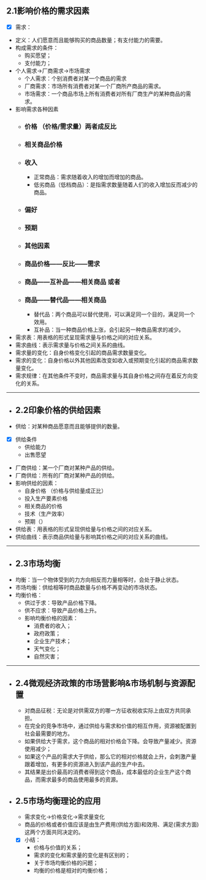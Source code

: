 ## 2.1影响价格的需求因素
- [x] 需求：
- 定义：人们愿意而且能够购买的商品数量；有支付能力的需要。
- 构成需求的条件：
  - 购买愿望；
  - 支付能力；
- 个人需求->厂商需求->市场需求
  - 个人需求：个别消费者对某一个商品的需求
  - 厂商需求：市场所有消费者对某一个厂商所产商品的需求。
  - 市场需求：一个商品市场上所有消费者对所有厂商生产的某种商品的需求。
- 影响需求各种因素
  - ### 价格  （价格/需求量）两者成反比
  - ### 相关商品价格
  - ### 收入
    - 正常商品：需求随着收入的增加而增加的商品。
    - 低劣商品（低档商品）：是指需求数量随着人们的收入增加反而减少的商品。
  - ### 偏好
  - ### 预期
  - ### 其他因素
    
  - ### 商品价格——反比——需求
  - ### 商品——互补品——相关商品 或者
  - ### 商品——替代品——相关商品
    - 替代品：两个商品可以替代使用，可以满足同一个目的，满足同一个效用。
    - 互补品：当一种商品价格上涨，会引起另一种商品需求的减少。
- 需求表：用表格的形式呈现需求量与价格之间的对应关系。
- 需求曲线：表示需求量与价格之间关系的曲线。
- 需求量的变化：自身价格变化引起的商品需求数量变化。
- 需求的变化：自身价格以外其他因素改变如收入或预期变化引起的商品需求数量变化。
- 需求规律：在其他条件不变时，商品需求量与其自身价格之间存在着反方向变化的关系。
---
- ## 2.2印象价格的供给因素
- 供给：对某种商品愿意而且能够提供的数量。
- [x] 供给条件
  - 供给能力
  - 出售愿望
- 厂商供给：某一个厂商对某种产品的供给。
- 厂商供给：所有的厂商对某种产品的供给。
- 影响供给的因素：
  - 自身价格 （价格与供给量成正比）
  - 投入生产要素价格
  - 相关商品的价格
  - 技术（生产效率）
  - 预期（）
- 供给表：用表格的形式呈现供给量与价格之间的对应关系。
- 供给曲线：表示商品供给量与影响其价格之间的对应关系的曲线。
---
- ## 2.3市场均衡
- 均衡：当一个物体受到的力方向相反而力量相等时，会处于静止状态。
- 市场均衡：供给相等时商品数量与价格不再变动的市场状态。
- 均衡价格：
  - 供过于求：导致产品价格下降。
  - 供不应求：导致产品价格上升。
  - 影响均衡价格的因素：
    - 消费者的收入；
    - 政府政策；
    - 企业生产技术；
    - 天气变化；
    - 自然灾害；
---
- ## 2.4微观经济政策的市场营影响&市场机制与资源配置
  - 对商品征税：无论是对供需双方的哪一方征收税收实际上由双方共同承担。
  - 在完全的竞争市场中，通过供给与需求和价值的相互作用，资源被配置到社会最需要的地方。
  - 如果供给大于需求，这个商品的相对价格会下降。会导致产量减少。资源使用减少；
  - 如果这个产品的需求大于供给，那么它的相对价格就会上升，会刺激产量跟着增加，有更多的资源进入到该产品的生产中去。
  - 其结果是出价最高的消费者得到这个商品，成本最低的企业生产这个商品，而需求最多的商品使用最多的资源。
- ## 2.5市场均衡理论的应用
  - 需求变化->价格变化->需求量变化
  - 商品的价格或者价值应该是由生产费用(供给方面)和效用、满足(需求方面)这两个方面共同决定的。
  - [x] 小结：
    - 价格与价值的关系；
    - 需求的变化和需求量的变化是有区别的；
    - 关于市场均衡价格的问题；
    - 均衡的价格是相对的均衡价格；